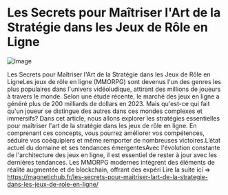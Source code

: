 # Les Secrets pour Maîtriser l'Art de la Stratégie dans les Jeux de Rôle en Ligne

![Image](https://images.pexels.com/photos/3165335/pexels-photo-3165335.jpeg?auto=compress&cs=tinysrgb&h=650&w=940)

Les Secrets pour Maîtriser l'Art de la Stratégie dans les Jeux de Rôle en LigneLes jeux de rôle en ligne (MMORPG) sont devenus l'un des genres les plus populaires dans l'univers vidéoludique, attirant des millions de joueurs à travers le monde. Selon une étude récente, le marché des jeux en ligne a généré plus de 200 milliards de dollars en 2023. Mais qu'est-ce qui fait qu'un joueur se distingue des autres dans ces mondes complexes et immersifs? Dans cet article, nous allons explorer les stratégies essentielles pour maîtriser l'art de la stratégie dans les jeux de rôle en ligne. En comprenant ces concepts, vous pourrez améliorer vos compétences, séduire vos coéquipiers et même remporter de nombreuses victoires.L’état actuel du domaine et ses tendances émergentesAvec l'évolution constante de l'architecture des jeux en ligne, il est essentiel de rester à jour avec les dernières tendances. Les MMORPG modernes intègrent des éléments de réalité augmentée et de blockchain, offrant des expéri Lire la suite ici => https://magnetichub.fr/les-secrets-pour-maitriser-lart-de-la-strategie-dans-les-jeux-de-role-en-ligne/

